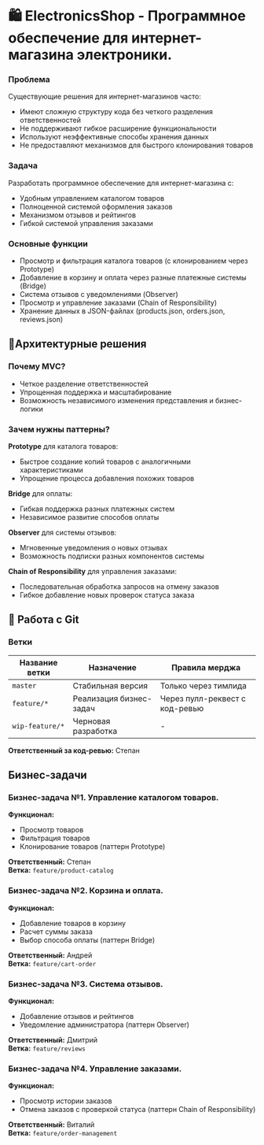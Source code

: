 # 🛍️ ElectronicsShop - Программное обеспечение для интернет-магазина электроники.

### Проблема
Существующие решения для интернет-магазинов часто:

- Имеют сложную структуру кода без четкого разделения ответственностей
- Не поддерживают гибкое расширение функциональности
- Используют неэффективные способы хранения данных
- Не предоставляют механизмов для быстрого клонирования товаров

### Задача
Разработать программное обеспечение для интернет-магазина с:

- Удобным управлением каталогом товаров
- Полноценной системой оформления заказов
- Механизмом отзывов и рейтингов
- Гибкой системой управления заказами

### Основные функции

- Просмотр и фильтрация каталога товаров (с клонированием через Prototype)
- Добавление в корзину и оплата через разные платежные системы (Bridge)
- Система отзывов с уведомлениями (Observer)
- Просмотр и управление заказами (Chain of Responsibility)
- Хранение данных в JSON-файлах (products.json, orders.json, reviews.json)

## 🔧Архитектурные решения
### Почему MVC?

- Четкое разделение ответственностей
- Упрощенная поддержка и масштабирование
- Возможность независимого изменения представления и бизнес-логики

### Зачем нужны паттерны?

**Prototype** для каталога товаров:
- Быстрое создание копий товаров с аналогичными характеристиками
- Упрощение процесса добавления похожих товаров

**Bridge** для оплаты:
- Гибкая поддержка разных платежных систем
- Независимое развитие способов оплаты

**Observer** для системы отзывов:
- Мгновенные уведомления о новых отзывах
- Возможность подписки разных компонентов системы

**Chain of Responsibility** для управления заказами:
- Последовательная обработка запросов на отмену заказов
- Гибкое добавление новых проверок статуса заказа

## 🔗 Работа с Git

### Ветки
| Название ветки | Назначение | Правила мерджа |
|----------------|------------|----------------|
| `master`       | Стабильная версия | Только через тимлида |
| `feature/*`    | Реализация бизнес-задач | Через пулл-реквест с код-ревью |
| `wip-feature/*`| Черновая разработка | - |

**Ответственный за код-ревью:** Степан

## Бизнес-задачи

### Бизнес-задача №1. Управление каталогом товаров.
**Функционал:**
- Просмотр товаров
- Фильтрация товаров
- Клонирование товаров (паттерн Prototype)

**Ответственный:** Степан  
**Ветка:** `feature/product-catalog`

### Бизнес-задача №2. Корзина и оплата.
**Функционал:**
- Добавление товаров в корзину
- Расчет суммы заказа
- Выбор способа оплаты (паттерн Bridge)

**Ответственный:** Андрей  
**Ветка:** `feature/cart-order`

### Бизнес-задача №3. Система отзывов.
**Функционал:**
- Добавление отзывов и рейтингов
- Уведомление администратора (паттерн Observer)

**Ответственный:** Дмитрий  
**Ветка:** `feature/reviews`

### Бизнес-задача №4. Управление заказами.
**Функционал:**
- Просмотр истории заказов
- Отмена заказов с проверкой статуса (паттерн Chain of Responsibility)

**Ответственный:** Виталий  
**Ветка:** `feature/order-management`
